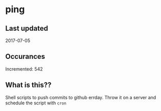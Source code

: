 # ping

## Last updated
2017-07-05

## Occurances
Incremented: 542

## What is this??
Shell scripts to push commits to github errday. Throw it on a server and schedule the script with `cron`


